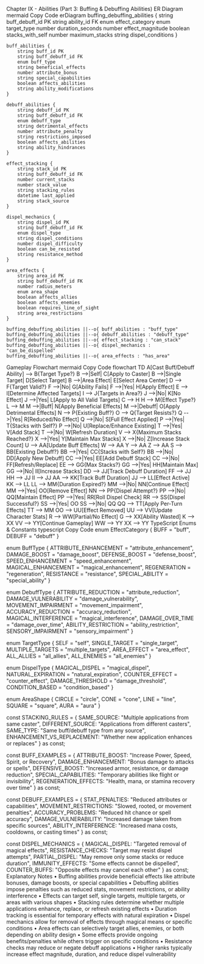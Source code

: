Chapter IX - Abilities (Part 3: Buffing & Debuffing Abilities)
ER Diagram
mermaid
Copy Code
erDiagram
    buffing_debuffing_abilities {
        string buff_debuff_id PK
        string ability_id FK
        enum effect_category
        enum target_type
        number duration_seconds
        number effect_magnitude
        boolean stacks_with_self
        number maximum_stacks
        string dispel_conditions
    }
    
    buff_abilities {
        string buff_id PK
        string buff_debuff_id FK
        enum buff_type
        string beneficial_effects
        number attribute_bonus
        string special_capabilities
        boolean affects_abilities
        string ability_modifications
    }
    
    debuff_abilities {
        string debuff_id PK
        string buff_debuff_id FK
        enum debuff_type
        string detrimental_effects
        number attribute_penalty
        string restrictions_imposed
        boolean affects_abilities
        string ability_hindrances
    }
    
    effect_stacking {
        string stack_id PK
        string buff_debuff_id FK
        number current_stacks
        number stack_value
        string stacking_rules
        datetime last_applied
        string stack_source
    }
    
    dispel_mechanics {
        string dispel_id PK
        string buff_debuff_id FK
        enum dispel_type
        string dispel_conditions
        number dispel_difficulty
        boolean can_be_resisted
        string resistance_method
    }
    
    area_effects {
        string area_id PK
        string buff_debuff_id FK
        number radius_meters
        enum area_shape
        boolean affects_allies
        boolean affects_enemies
        boolean requires_line_of_sight
        string area_restrictions
    }
    
    buffing_debuffing_abilities ||--o{ buff_abilities : "buff_type"
    buffing_debuffing_abilities ||--o{ debuff_abilities : "debuff_type"
    buffing_debuffing_abilities ||--o{ effect_stacking : "can_stack"
    buffing_debuffing_abilities ||--o{ dispel_mechanics : "can_be_dispelled"
    buffing_debuffing_abilities ||--o{ area_effects : "has_area"
Gameplay Flowchart
mermaid
Copy Code
flowchart TD
    A[Cast Buff/Debuff Ability] --> B{Target Type?}
    B -->|Self| C[Apply to Caster]
    B -->|Single Target| D[Select Target]
    B -->|Area Effect| E[Select Area Center]
    D --> F{Target Valid?}
    F -->|No| G[Ability Fails]
    F -->|Yes| H[Apply Effect]
    E --> I[Determine Affected Targets]
    I --> J{Targets in Area?}
    J -->|No| K[No Effect]
    J -->|Yes| L[Apply to All Valid Targets]
    C --> H
    H --> M{Effect Type?}
    L --> M
    M -->|Buff| N[Apply Beneficial Effects]
    M -->|Debuff| O[Apply Detrimental Effects]
    N --> P{Existing Buff?}
    O --> Q{Target Resists?}
    Q -->|Yes| R[Reduced/No Effect]
    Q -->|No| S[Full Effect Applied]
    P -->|Yes| T{Stacks with Self?}
    P -->|No| U[Replace/Enhance Existing]
    T -->|Yes| V[Add Stack]
    T -->|No| W[Refresh Duration]
    V --> X{Maximum Stacks Reached?}
    X -->|Yes| Y[Maintain Max Stacks]
    X -->|No| Z[Increase Stack Count]
    U --> AA[Update Buff Effects]
    W --> AA
    Y --> AA
    Z --> AA
    S --> BB{Existing Debuff?}
    BB -->|Yes| CC{Stacks with Self?}
    BB -->|No| DD[Apply New Debuff]
    CC -->|Yes| EE[Add Debuff Stack]
    CC -->|No| FF[Refresh/Replace]
    EE --> GG{Max Stacks?}
    GG -->|Yes| HH[Maintain Max]
    GG -->|No| II[Increase Stacks]
    DD --> JJ[Track Debuff Duration]
    FF --> JJ
    HH --> JJ
    II --> JJ
    AA --> KK[Track Buff Duration]
    JJ --> LL[Effect Active]
    KK --> LL
    LL --> MM{Duration Expired?}
    MM -->|No| NN[Continue Effect]
    MM -->|Yes| OO[Remove Effect]
    NN --> PP{Dispel Attempt?}
    PP -->|No| QQ[Maintain Effect]
    PP -->|Yes| RR[Roll Dispel Check]
    RR --> SS{Dispel Successful?}
    SS -->|Yes| OO
    SS -->|No| QQ
    QQ --> TT[Apply Per-Turn Effects]
    TT --> MM
    OO --> UU[Effect Removed]
    UU --> VV[Update Character Stats]
    R --> WW[Partial/No Effect]
    G --> XX[Ability Wasted]
    K --> XX
    VV --> YY[Continue Gameplay]
    WW --> YY
    XX --> YY
TypeScript Enums & Constants
typescript
Copy Code
enum EffectCategory {
  BUFF = "buff",
  DEBUFF = "debuff"
}

enum BuffType {
  ATTRIBUTE_ENHANCEMENT = "attribute_enhancement",
  DAMAGE_BOOST = "damage_boost",
  DEFENSE_BOOST = "defense_boost",
  SPEED_ENHANCEMENT = "speed_enhancement",
  MAGICAL_ENHANCEMENT = "magical_enhancement",
  REGENERATION = "regeneration",
  RESISTANCE = "resistance",
  SPECIAL_ABILITY = "special_ability"
}

enum DebuffType {
  ATTRIBUTE_REDUCTION = "attribute_reduction",
  DAMAGE_VULNERABILITY = "damage_vulnerability",
  MOVEMENT_IMPAIRMENT = "movement_impairment",
  ACCURACY_REDUCTION = "accuracy_reduction",
  MAGICAL_INTERFERENCE = "magical_interference",
  DAMAGE_OVER_TIME = "damage_over_time",
  ABILITY_RESTRICTION = "ability_restriction",
  SENSORY_IMPAIRMENT = "sensory_impairment"
}

enum TargetType {
  SELF = "self",
  SINGLE_TARGET = "single_target",
  MULTIPLE_TARGETS = "multiple_targets",
  AREA_EFFECT = "area_effect",
  ALL_ALLIES = "all_allies",
  ALL_ENEMIES = "all_enemies"
}

enum DispelType {
  MAGICAL_DISPEL = "magical_dispel",
  NATURAL_EXPIRATION = "natural_expiration",
  COUNTER_EFFECT = "counter_effect",
  DAMAGE_THRESHOLD = "damage_threshold",
  CONDITION_BASED = "condition_based"
}

enum AreaShape {
  CIRCLE = "circle",
  CONE = "cone",
  LINE = "line",
  SQUARE = "square",
  AURA = "aura"
}

const STACKING_RULES = {
  SAME_SOURCE: "Multiple applications from same caster",
  DIFFERENT_SOURCE: "Applications from different casters",
  SAME_TYPE: "Same buff/debuff type from any source",
  ENHANCEMENT_VS_REPLACEMENT: "Whether new application enhances or replaces"
} as const;

const BUFF_EXAMPLES = {
  ATTRIBUTE_BOOST: "Increase Power, Speed, Spirit, or Recovery",
  DAMAGE_ENHANCEMENT: "Bonus damage to attacks or spells",
  DEFENSIVE_BOOST: "Increased armor, resistance, or damage reduction",
  SPECIAL_CAPABILITIES: "Temporary abilities like flight or invisibility",
  REGENERATION_EFFECTS: "Health, mana, or stamina recovery over time"
} as const;

const DEBUFF_EXAMPLES = {
  STAT_PENALTIES: "Reduced attributes or capabilities",
  MOVEMENT_RESTRICTIONS: "Slowed, rooted, or movement penalties",
  ACCURACY_PROBLEMS: "Reduced hit chance or spell accuracy",
  DAMAGE_VULNERABILITY: "Increased damage taken from specific sources",
  ABILITY_INTERFERENCE: "Increased mana costs, cooldowns, or casting times"
} as const;

const DISPEL_MECHANICS = {
  MAGICAL_DISPEL: "Targeted removal of magical effects",
  RESISTANCE_CHECKS: "Target may resist dispel attempts",
  PARTIAL_DISPEL: "May remove only some stacks or reduce duration",
  IMMUNITY_EFFECTS: "Some effects cannot be dispelled",
  COUNTER_BUFFS: "Opposite effects may cancel each other"
} as const;
Explanatory Notes
• Buffing abilities provide beneficial effects like attribute bonuses, damage boosts, or special capabilities
• Debuffing abilities impose penalties such as reduced stats, movement restrictions, or ability interference
• Effects can target self, single targets, multiple targets, or areas with various shapes
• Stacking rules determine whether multiple applications enhance, replace, or refresh existing effects
• Duration tracking is essential for temporary effects with natural expiration
• Dispel mechanics allow for removal of effects through magical means or specific conditions
• Area effects can selectively target allies, enemies, or both depending on ability design
• Some effects provide ongoing benefits/penalties while others trigger on specific conditions
• Resistance checks may reduce or negate debuff applications
• Higher ranks typically increase effect magnitude, duration, and reduce dispel vulnerability

